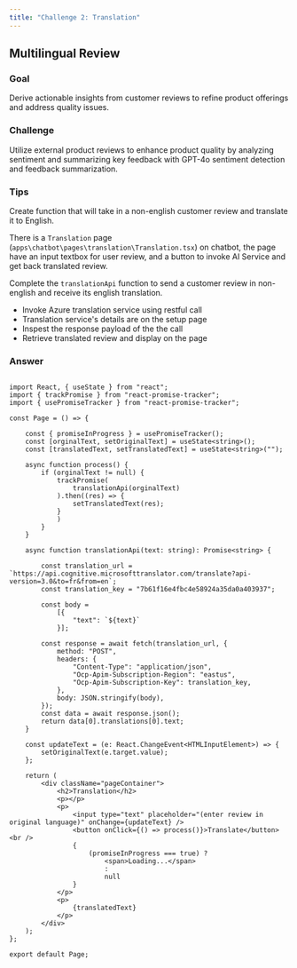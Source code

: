 ```yaml
---
title: "Challenge 2: Translation"
---
```


## Multilingual Review

### Goal

Derive actionable insights from customer reviews to refine product offerings and address quality issues.

### Challenge

Utilize external product reviews to enhance product quality by analyzing sentiment and summarizing key feedback with GPT-4o sentiment detection and feedback summarization.

### Tips

Create function that will take in a non-english customer review and translate it to English. 

There is a `Translation` page (`apps\chatbot\pages\translation\Translation.tsx`) on chatbot, the page have an input textbox for user review, and a button to invoke AI Service and get back translated review.

Complete the `translationApi` function to send a customer review in non-english and receive its english translation.

- Invoke Azure translation service using restful call
- Translation service's details are on the setup page
- Inspest the response payload of the the call
- Retrieve translated review and display on the page


### Answer

```

import React, { useState } from "react";
import { trackPromise } from "react-promise-tracker";
import { usePromiseTracker } from "react-promise-tracker";

const Page = () => {

    const { promiseInProgress } = usePromiseTracker();
    const [orginalText, setOriginalText] = useState<string>();
    const [translatedText, setTranslatedText] = useState<string>("");

    async function process() {
        if (orginalText != null) {
            trackPromise(
                translationApi(orginalText)
            ).then((res) => {
                setTranslatedText(res);
            }
            )
        }
    }

    async function translationApi(text: string): Promise<string> {

        const translation_url = `https://api.cognitive.microsofttranslator.com/translate?api-version=3.0&to=fr&from=en`;
        const translation_key = "7b61f16e4fbc4e58924a35da0a403937";

        const body =
            [{
                "text": `${text}`
            }];

        const response = await fetch(translation_url, {
            method: "POST",
            headers: {
                "Content-Type": "application/json",
                "Ocp-Apim-Subscription-Region": "eastus",
                "Ocp-Apim-Subscription-Key": translation_key,
            },
            body: JSON.stringify(body),
        });
        const data = await response.json();
        return data[0].translations[0].text;
    }

    const updateText = (e: React.ChangeEvent<HTMLInputElement>) => {
        setOriginalText(e.target.value);
    };

    return (
        <div className="pageContainer">
            <h2>Translation</h2>
            <p></p>
            <p>
                <input type="text" placeholder="(enter review in original language)" onChange={updateText} />
                <button onClick={() => process()}>Translate</button><br />
                {
                    (promiseInProgress === true) ?
                        <span>Loading...</span>
                        :
                        null
                }
            </p>
            <p>
                {translatedText}
            </p>
        </div>
    );
};

export default Page;

```
